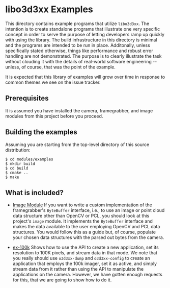 
libo3d3xx Examples
==================

This directory contains example programs that utilize `libo3d3xx`. The
intention is to create standalone programs that illustrate one very specific
concept in order to serve the purpose of letting developers ramp up quickly
with using the library. The build infrastructure in this directory is minimal
and the programs are intended to be run in place. Additonally, unless
specifically stated otherwise, things like performance and robust error
handling are not demonstrated. The purpose is to clearly illustrate the task
without clouding it with the details of real-world software engineering --
unless, of course, that was the point of the example.

It is expected that this library of examples will grow over time in response to
common themes we see on the issue tracker.

Prerequisites
-------------

It is assumed you have installed the camera, framegrabber, and image modules
from this project before you proceed.

Building the examples
----------------------

Assuming you are starting from the top-level directory of this source
distribution:

    $ cd modules/examples
    $ mkdir build
    $ cd build
    $ cmake ..
    $ make

What is included?
-----------------

* [Image Module](../image) If you want to write a custom implementation of the
  framegrabber's `ByteBuffer` interface, i.e., to use an image or point
  cloud data structure other than OpenCV or PCL, you should look at this
  project's `image` module. It implements the `ByteBuffer` interface and makes
  the data available to the user employing OpenCV and PCL data structures. You
  would follow this as a guide but, of course, populate your chosen data
  structures with the parsed out bytes from the camera.

* [ex-100k](ex-100k.cpp) Shows how to use the API to create a new application,
  set its resolution to 100K pixels, and stream data in that mode. We note that
  you really should use `o3d3xx-dump` and `o3d3xx-config` to create an
  application that employs the 100k imager, set it as active, and simply stream
  data from it rather than using the API to manipulate the applications on the
  camera. However, we have gotten enough requests for this, that we are going
  to show how to do it.
